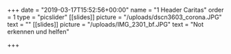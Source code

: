 +++
date = "2019-03-17T15:52:56+00:00"
name = "1 Header Caritas"
order = 1
type = "picslider"
[[slides]]
picture = "/uploads/dscn3603_corona.JPG"
text = ""
[[slides]]
picture = "/uploads/IMG_2301_bf.JPG"
text = "Not erkennen und helfen"

+++
